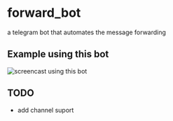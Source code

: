 # forward_bot

a telegram bot that automates the message forwarding

## Example using this bot

![screencast using this bot](/assets/using-this-bot.gif)

## TODO
- add channel suport

